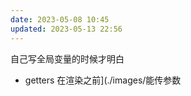 ```yaml
---
date: 2023-05-08 10:45
updated: 2023-05-13 22:56
---
```


自己写全局变量的时候才明白

- getters 在渲染之前](./images/能传参数